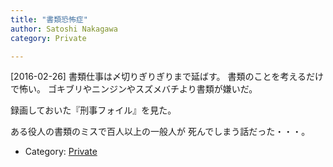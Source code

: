 ```yaml
---
title: "書類恐怖症"
author: Satoshi Nakagawa
category: Private

---
```


[2016-02-26]  書類仕事は〆切りぎりぎりまで延ばす。
書類のことを考えるだけで怖い。
ゴキブリやニンジンやスズメバチより書類が嫌いだ。

 録画しておいた『刑事フォイル』を見た。

 ある役人の書類のミスで百人以上の一般人が
死んでしまう話だった・・・。

- Category: [Private](/categories.html#Private)

